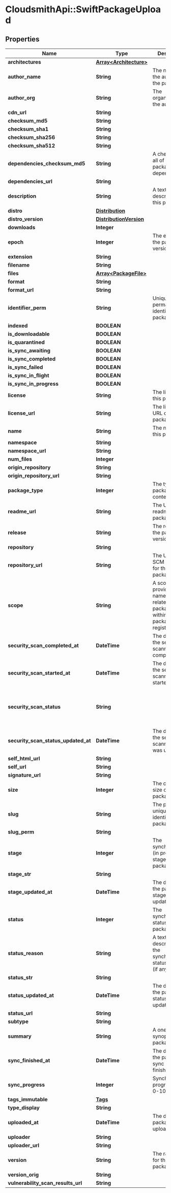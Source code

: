 # CloudsmithApi::SwiftPackageUpload

## Properties
Name | Type | Description | Notes
------------ | ------------- | ------------- | -------------
**architectures** | [**Array&lt;Architecture&gt;**](Architecture.md) |  | [optional] 
**author_name** | **String** | The name of the author of the package. | [optional] 
**author_org** | **String** | The organization of the author. | [optional] 
**cdn_url** | **String** |  | [optional] 
**checksum_md5** | **String** |  | [optional] 
**checksum_sha1** | **String** |  | [optional] 
**checksum_sha256** | **String** |  | [optional] 
**checksum_sha512** | **String** |  | [optional] 
**dependencies_checksum_md5** | **String** | A checksum of all of the package&#39;s dependencies. | [optional] 
**dependencies_url** | **String** |  | [optional] 
**description** | **String** | A textual description of this package. | [optional] 
**distro** | [**Distribution**](Distribution.md) |  | [optional] 
**distro_version** | [**DistributionVersion**](DistributionVersion.md) |  | [optional] 
**downloads** | **Integer** |  | [optional] 
**epoch** | **Integer** | The epoch of the package version (if any). | [optional] 
**extension** | **String** |  | [optional] 
**filename** | **String** |  | [optional] 
**files** | [**Array&lt;PackageFile&gt;**](PackageFile.md) |  | [optional] 
**format** | **String** |  | [optional] 
**format_url** | **String** |  | [optional] 
**identifier_perm** | **String** | Unique and permanent identifier for the package. | [optional] 
**indexed** | **BOOLEAN** |  | [optional] 
**is_downloadable** | **BOOLEAN** |  | [optional] 
**is_quarantined** | **BOOLEAN** |  | [optional] 
**is_sync_awaiting** | **BOOLEAN** |  | [optional] 
**is_sync_completed** | **BOOLEAN** |  | [optional] 
**is_sync_failed** | **BOOLEAN** |  | [optional] 
**is_sync_in_flight** | **BOOLEAN** |  | [optional] 
**is_sync_in_progress** | **BOOLEAN** |  | [optional] 
**license** | **String** | The license of this package. | [optional] 
**license_url** | **String** | The license URL of this package. | [optional] 
**name** | **String** | The name of this package. | 
**namespace** | **String** |  | [optional] 
**namespace_url** | **String** |  | [optional] 
**num_files** | **Integer** |  | [optional] 
**origin_repository** | **String** |  | [optional] 
**origin_repository_url** | **String** |  | [optional] 
**package_type** | **Integer** | The type of package contents. | [optional] 
**readme_url** | **String** | The URL of the readme for the package. | [optional] 
**release** | **String** | The release of the package version (if any). | [optional] 
**repository** | **String** |  | [optional] 
**repository_url** | **String** | The URL of the SCM repository for the package. | [optional] 
**scope** | **String** | A scope provides a namespace for related packages within the package registry. | 
**security_scan_completed_at** | **DateTime** | The datetime the security scanning was completed. | [optional] 
**security_scan_started_at** | **DateTime** | The datetime the security scanning was started. | [optional] 
**security_scan_status** | **String** |  | [optional] [default to &#39;Awaiting Security Scan&#39;]
**security_scan_status_updated_at** | **DateTime** | The datetime the security scanning status was updated. | [optional] 
**self_html_url** | **String** |  | [optional] 
**self_url** | **String** |  | [optional] 
**signature_url** | **String** |  | [optional] 
**size** | **Integer** | The calculated size of the package. | [optional] 
**slug** | **String** | The public unique identifier for the package. | [optional] 
**slug_perm** | **String** |  | [optional] 
**stage** | **Integer** | The synchronisation (in progress) stage of the package. | [optional] 
**stage_str** | **String** |  | [optional] 
**stage_updated_at** | **DateTime** | The datetime the package stage was updated at. | [optional] 
**status** | **Integer** | The synchronisation status of the package. | [optional] 
**status_reason** | **String** | A textual description for the synchronous status reason (if any | [optional] 
**status_str** | **String** |  | [optional] 
**status_updated_at** | **DateTime** | The datetime the package status was updated at. | [optional] 
**status_url** | **String** |  | [optional] 
**subtype** | **String** |  | [optional] 
**summary** | **String** | A one-liner synopsis of this package. | [optional] 
**sync_finished_at** | **DateTime** | The datetime the package sync was finished at. | [optional] 
**sync_progress** | **Integer** | Synchronisation progress (from 0-100) | [optional] 
**tags_immutable** | [**Tags**](Tags.md) |  | [optional] 
**type_display** | **String** |  | [optional] 
**uploaded_at** | **DateTime** | The date this package was uploaded. | [optional] 
**uploader** | **String** |  | [optional] 
**uploader_url** | **String** |  | [optional] 
**version** | **String** | The raw version for this package. | 
**version_orig** | **String** |  | [optional] 
**vulnerability_scan_results_url** | **String** |  | [optional] 


